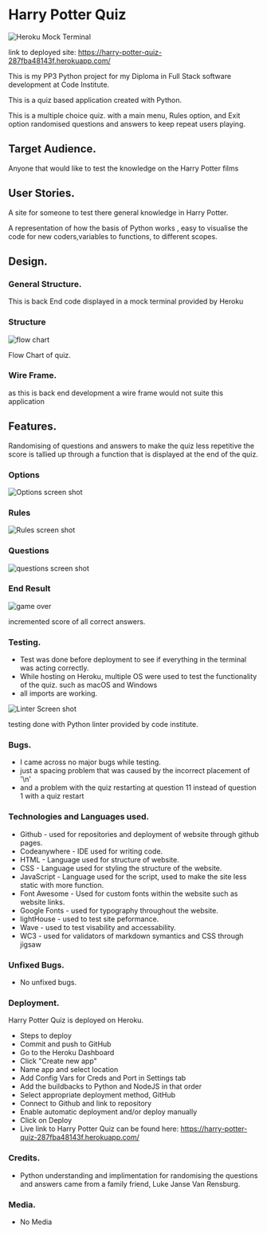 # Harry Potter Quiz

![Heroku Mock Terminal](assets/images/heroku.webp)

link to deployed site: https://harry-potter-quiz-287fba48143f.herokuapp.com/

This is my PP3 Python project for my Diploma in Full Stack software development at Code Institute.

This is a quiz based application created with Python.

This is a multiple choice quiz. with a main menu, Rules option, and Exit option randomised questions and answers to keep repeat users playing.

## Target Audience.

Anyone that would like to test the knowledge on the Harry Potter films

## User Stories.

A site for someone to test there general knowledge in Harry Potter.

A representation of how the basis of Python works , easy to visualise the code for new coders,variables to functions, to different scopes.

## Design.

### General Structure.
This is back End code displayed in a mock terminal provided by Heroku 

### Structure

![flow chart](assets/images/flowchart.webp)

Flow Chart of quiz.

### Wire Frame.

as this is back end development a wire frame would not suite this application 

## Features.

Randomising of questions and answers to make the quiz less repetitive 
the score is tallied up through a function that is displayed at the end of the quiz.

### Options 

![Options screen shot](assets/images/options.webp)

### Rules

![Rules screen shot](assets/images/rules.webp)

### Questions 

![questions screen shot](assets/images/questions.webp)

### End Result 

![game over](assets/images/tallied.webp)

incremented score of all correct answers.



### Testing.

  - Test was done before deployment to see if everything in the terminal was acting correctly.
  - While hosting on Heroku, multiple OS were used to test the functionality of the quiz. such as macOS and Windows 
  - all imports are working. 

  ![Linter Screen shot](assets/images/linter.webp)
  
testing done with Python linter provided by code institute. 

  ### Bugs.

  - I came across no major bugs while testing. 
  - just a spacing problem that was caused by the incorrect placement of '\n'
  - and a problem with the quiz restarting at question 11 instead of question 1 with a quiz restart
  
  

  
 ### Technologies and Languages used.
    
- Github - used for repositories and deployment of website through github pages.
- Codeanywhere - IDE used for writing code.
- HTML - Language used for structure of website.
- CSS - Language used for styling the structure of the website.
- JavaScript - Language used for the script, used to make the site less static with more function.
- Font Awesome - Used for custom fonts within the website such as website links.
- Google Fonts - used for typography throughout the website.
- lightHouse - used to test site peformance.
- Wave - used to test visability and accessability.
- WC3 - used for validators of markdown symantics and CSS through jigsaw

### Unfixed Bugs. 

- No unfixed bugs.

### Deployment.

  Harry Potter Quiz is deployed on Heroku.
- Steps to deploy
- Commit and push to GitHub
- Go to the Heroku Dashboard
- Click "Create new app"
- Name app and select location
- Add Config Vars for Creds and Port in Settings tab
- Add the buildbacks to Python and NodeJS in that order
- Select appropriate deployment method, GitHub
- Connect to Github and link to repository
- Enable automatic deployment and/or deploy manually
- Click on Deploy
- Live link to Harry Potter Quiz can be found here: https://harry-potter-quiz-287fba48143f.herokuapp.com/

### Credits.

- Python understanding and implimentation for randomising the questions and answers came from a family friend, Luke Janse Van Rensburg.

### Media.

- No Media 
